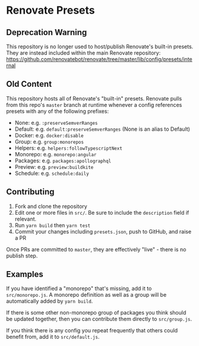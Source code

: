 # Renovate Presets

## Deprecation Warning

This repository is no longer used to host/publish Renovate's built-in presets. They are instead included within the main Renovate repository: https://github.com/renovatebot/renovate/tree/master/lib/config/presets/internal

## Old Content

This repository hosts all of Renovate's "built-in" presets. Renovate pulls from this repo's `master` branch at runtime whenever a config references presets with any of the following prefixes:

- None: e.g. `:preserveSemverRanges`
- Default: e.g. `default:preserveSemverRanges` (None is an alias to Default)
- Docker: e.g. `docker:disable`
- Group: e.g. `group:monorepos`
- Helpers: e.g. `helpers:followTypescriptNext`
- Monorepo: e.g. `monorepo:angular`
- Packages: e.g. `packages:apollographql`
- Preview: e.g. `preview:buildkite`
- Schedule: e.g. `schedule:daily`

## Contributing

1. Fork and clone the repository
2. Edit one or more files in `src/`. Be sure to include the `description` field if relevant.
3. Run `yarn build` then `yarn test`
4. Commit your changes including `presets.json`, push to GitHub, and raise a PR

Once PRs are committed to `master`, they are effectively "live" - there is no publish step.

## Examples

If you have identified a "monorepo" that's missing, add it to `src/monorepo.js`. A monorepo definition as well as a group will be automatically added by `yarn build`.

If there is some other non-monorepo group of packages you think should be updated together, then you can contribute them directly to `src/group.js`.

If you think there is any config you repeat frequently that others could benefit from, add it to `src/default.js`.
